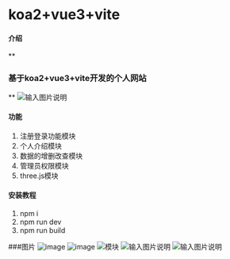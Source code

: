 # koa2+vue3+vite

#### 介绍
  **

### 基于koa2+vue3+vite开发的个人网站


** 
![输入图片说明](https://foruda.gitee.com/images/1713930820930470595/28ab9115_10820871.png "屏幕截图")

#### 功能
1. 注册登录功能模块
2. 个人介绍模块
3. 数据的增删改查模块
4. 管理员权限模块
5. three.js模块

#### 安装教程

1.  npm i
2.  npm run dev
3.  npm run build

###图片
![image](https://github.com/Xiangx9/Personal-website/assets/103874620/e1830ee3-2b1b-472d-9824-4f3096819bda)
![image](https://github.com/Xiangx9/Personal-website/assets/103874620/9e741535-27d2-4cc2-a1f5-9c35c82ed734)
![模块](https://foruda.gitee.com/images/1713943092715762529/229d9b9d_10820871.png "屏幕截图")
![输入图片说明](https://foruda.gitee.com/images/1713943878122904338/e4a8a7fd_10820871.png "屏幕截图")
![输入图片说明](https://foruda.gitee.com/images/1713943302599114189/09f69fc6_10820871.png "屏幕截图")
